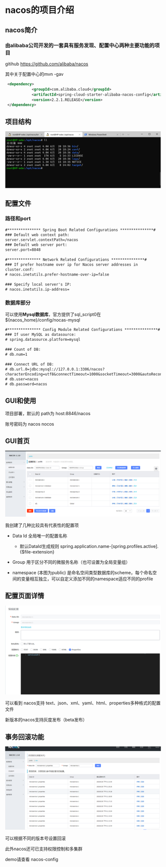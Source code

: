 # nacos的项目介绍



## nacos简介

### 由alibaba公司开发的一套具有服务发现、配置中心两种主要功能的项目

gitihub https://github.com/alibaba/nacos



其中关于配置中心的mvn -gav

```xml
 <dependency>
            <groupId>com.alibaba.cloud</groupId>
            <artifactId>spring-cloud-starter-alibaba-nacos-config</artifactId>
            <version>2.2.1.RELEASE</version>
 </dependency>
```

[^alibaba-cloud]: 是阿里对spring-cloud框架的实现，和常用的netfix的实现有所不同



## 项目结构

![dir.png](https://github.com/wongdw/config/blob/master/nacos-service/img/dir.png)



## 配置文件 

### 路径和port

```properties
#*************** Spring Boot Related Configurations ***************#
### Default web context path:
server.servlet.contextPath=/nacos
### Default web server port:
server.port=8848

#*************** Network Related Configurations ***************#
### If prefer hostname over ip for Nacos server addresses in cluster.conf:
# nacos.inetutils.prefer-hostname-over-ip=false

### Specify local server's IP:
# nacos.inetutils.ip-address=
```



###  数据库部分

 可以使用**Mysql数据库**，官方提供了sql_script0在${nacos_home}/config/nocas-mysql

```properties
#*************** Config Module Related Configurations ***************#
### If user MySQL as datasource:
# spring.datasource.platform=mysql

### Count of DB:
# db.num=1

### Connect URL of DB:
# db.url.0=jdbc:mysql://127.0.0.1:3306/nacos?characterEncoding=utf8&connectTimeout=1000&socketTimeout=3000&autoReconnect=true&useUnicode=true&useSSL=false&serverTimezone=UTC
# db.user=nacos
# db.password=nacos
```



## GUI和使用

[^使用版本号]: stable-1.3.0

项目部署，默认的 path为   host:8846/nacos  

账号密码为 nacos nocos



## GUI首页

![nacos-homePage](https://github.com/wongdw/config/blob/master/nacos-service/img/nacos-homePage.png)

我创建了几种比较具有代表性的配置项

- Data Id 全局唯一的配置名称 

  - 默认DataId生成规则  spring.application.name-[spring.profiles.active].{$file-extension}

- Group 用于区分不同的微服务名称（也可设置为全局变量组）

- namespace (本图为public) 是命名空间类型数据库的scheme，每个命名空间的变量相互独立，可以自定义添加不同的namespace适应不同的profile

  



## 配置页面详情

![config-detail](https://github.com/wongdw/config/blob/master/nacos-service/img/config-detail.png)



可以看到 nacos支持 text、json、xml、yaml、html、properties多种格式的配置文件

新版本的nacos支持灰度发布（beta发布）



## 事务回滚功能

![cvs.png](https://github.com/wongdw/config/blob/master/nacos-service/img/cvs.png)

可以根据不同的版本号设置回滚



此外nacos还可已支持权限控制和多集群

demo请查看 nacos-config